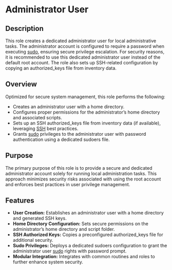 # Administrator User

## Description

This role creates a dedicated administrator user for local administrative tasks. The administrator account is configured to require a password when executing [sudo](https://en.wikipedia.org/wiki/Sudo), ensuring secure privilege escalation. For security reasons, it is recommended to use this dedicated administrator user instead of the default root account. The role also sets up SSH-related configuration by copying an authorized_keys file from inventory data.

## Overview

Optimized for secure system management, this role performs the following:
- Creates an administrator user with a home directory.
- Configures proper permissions for the administrator’s home directory and associated scripts.
- Sets up an SSH authorized_keys file from inventory data (if available), leveraging [SSH](https://en.wikipedia.org/wiki/Secure_Shell) best practices.
- Grants [sudo](https://en.wikipedia.org/wiki/Sudo) privileges to the administrator user with password authentication using a dedicated sudoers file.

## Purpose

The primary purpose of this role is to provide a secure and dedicated administrator account solely for running local administration tasks. This approach minimizes security risks associated with using the root account and enforces best practices in user privilege management.

## Features

- **User Creation:** Establishes an administrator user with a home directory and generated SSH keys.
- **Home Directory Configuration:** Sets secure permissions on the administrator’s home directory and script folder.
- **SSH Authorized Keys:** Copies a preconfigured authorized_keys file for additional security.
- **Sudo Privileges:** Deploys a dedicated sudoers configuration to grant the administrator user [sudo](https://en.wikipedia.org/wiki/Sudo) rights with password prompt.
- **Modular Integration:** Integrates with common routines and roles to further enhance system security.
